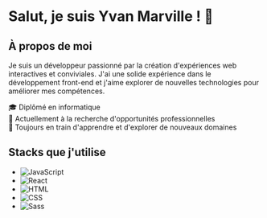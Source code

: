 # Salut, je suis Yvan Marville ! 👋

## À propos de moi
Je suis un développeur passionné par la création d'expériences web interactives et conviviales. J'ai une solide expérience dans le développement front-end et j'aime explorer de nouvelles technologies pour améliorer mes compétences.

🎓 Diplômé en informatique  
💼 Actuellement à la recherche d'opportunités professionnelles  
🌱 Toujours en train d'apprendre et d'explorer de nouveaux domaines  

## Stacks que j'utilise

- ![JavaScript](https://img.shields.io/badge/-JavaScript-yellow)
-  ![React](https://img.shields.io/badge/-React-blue)
-  ![HTML](https://img.shields.io/badge/-HTML-orange)
- ![CSS](https://img.shields.io/badge/-CSS-blue)
-  ![Sass](https://img.shields.io/badge/-Sass-pink)
    
